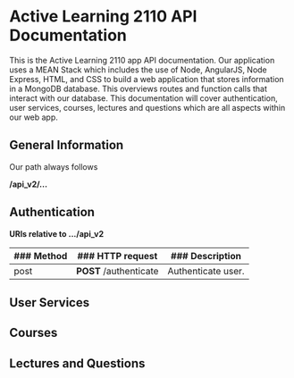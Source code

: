 # Active Learning 2110 API Documentation

This is the Active Learning 2110 app API documentation. Our application uses a MEAN Stack which includes the use of Node, AngularJS, Node Express, HTML, and CSS to build a web application that stores information in a MongoDB database. This overviews routes and function calls that interact with our database. This documentation will cover authentication, user services, courses, lectures and questions which are all aspects within our web app.

## General Information
Our path always follows

**/api_v2/...**

## Authentication

**URIs relative to .../api_v2**

|  ### Method | ### HTTP request | ### Description |
| ------- | --------------- | -------------- |
| post | **POST** /authenticate | Authenticate user. |


## User Services

## Courses

## Lectures and Questions

